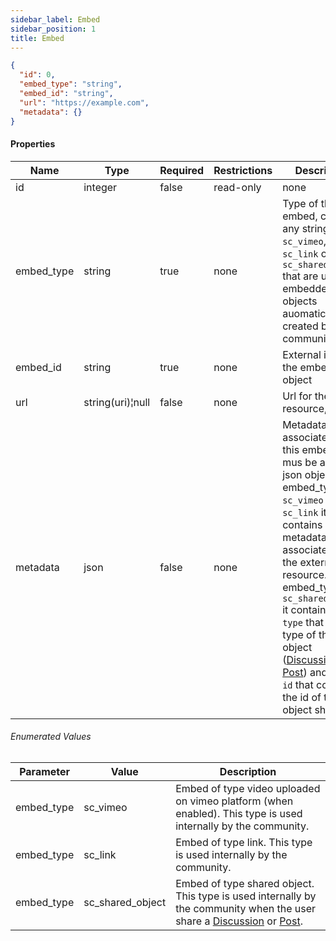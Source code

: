 ```yaml
---
sidebar_label: Embed
sidebar_position: 1
title: Embed
---
```


```json
{
  "id": 0,
  "embed_type": "string",
  "embed_id": "string",
  "url": "https://example.com",
  "metadata": {}
}

```

#### Properties

|Name|Type|Required|Restrictions|Description|
|---|---|---|---|---|
|id|integer|false|read-only|none|
|embed_type|string|true|none|Type of the embed, can be any string except `sc_vimeo`, `sc_link` or `sc_shared_object` that are used for embedded objects auomatically created by the community|
|embed_id|string|true|none|External id for the embed object|
|url|string(uri)¦null|false|none|Url for the resource, if any|
|metadata|json|false|none|Metadata associated to this embed. It mus be a valid json object. For embed_type `sc_vimeo` or `sc_link` it contains metadata associated with the external resource. For embed_type `sc_shared_object` it contains a field `type` that is the type of the object ([Discussion](/docs/apireference/v2/schemas/discussion) or [Post](/docs/apireference/v2/schemas/post)) and a field `id` that contains the id of the object shared|


###### Enumerated Values

|Parameter|Value|Description|
|---|---|---|
|embed_type|sc_vimeo|Embed of type video uploaded on vimeo platform (when enabled). This type is used internally by the community.|
|embed_type|sc_link|Embed of type link. This type is used internally by the community.|
|embed_type|sc_shared_object|Embed of type shared object. This type is used internally by the community when the user share a [Discussion](/docs/apireference/v2/schemas/discussion) or [Post](/docs/apireference/v2/schemas/post).|
